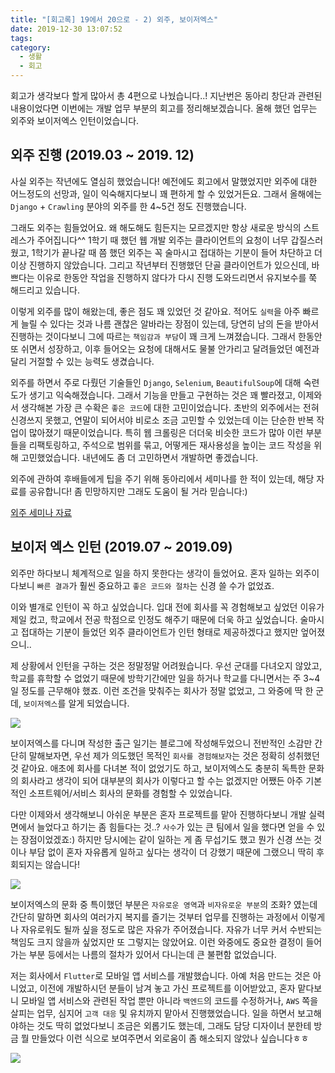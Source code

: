 ```yaml
---
title: "[회고록] 19에서 20으로 - 2) 외주, 보이저엑스"
date: 2019-12-30 13:07:52
tags:
category:
  - 생활
  - 회고
---
```


회고가 생각보다 할게 많아서 총 4편으로 나눴습니다..! 지난번은 동아리 창단과 관련된 내용이었다면 이번에는 개발 업무 부분의 회고를 정리해보겠습니다. 올해 했던 업무는 외주와 보이저엑스 인턴이었습니다.

<!-- more -->

## 외주 진행 (2019.03 ~ 2019. 12)

사실 외주는 작년에도 열심히 했었습니다! 예전에도 회고에서 말했었지만 외주에 대한 어느정도의 선망과, 일이 익숙해지다보니 꽤 편하게 할 수 있었거든요. 그래서 올해에는 `Django` + `Crawling` 분야의 외주를 한 4~5건 정도 진행했습니다.

그래도 외주는 힘들었어요. 왜 해도해도 힘든지는 모르겠지만 항상 새로운 방식의 스트레스가 주어집니다^^ 1학기 때 했던 웹 개발 외주는 클라이언트의 요청이 너무 갑질스러웠고, 1학기가 끝나갈 때 쯤 했던 외주는 꼭 술마시고 접대하는 기분이 들어 차단하고 더 이상 진행하지 않았습니다. 그리고 작년부터 진행했던 단골 클라이언트가 있으신데, 바쁘다는 이유로 한동안 작업을 진행하지 않다가 다시 진행 도와드리면서 유지보수를 쭉 해드리고 있습니다.

이렇게 외주를 많이 해왔는데, 좋은 점도 꽤 있었던 것 같아요. 적어도 `실력`을 아주 빠르게 늘릴 수 있다는 것과 나름 괜찮은 알바라는 장점이 있는데, 당연히 남의 돈을 받아서 진행하는 것이다보니 그에 따르는 `책임감과 부담`이 꽤 크게 느껴졌습니다. 그래서 한동안 또 쉬면서 성장하고, 이후 들어오는 요청에 대해서도 물불 안가리고 달려들었던 예전과 달리 거절할 수 있는 능력도 생겼습니다.

외주를 하면서 주로 다뤘던 기술들인 `Django`, `Selenium`, `BeautifulSoup`에 대해 숙련도가 생기고 익숙해졌습니다. 그래서 기능을 만들고 구현하는 것은 꽤 빨라졌고, 이제와서 생각해본 가장 큰 수확은 `좋은 코드`에 대한 고민이었습니다. 초반의 외주에서는 전혀 신경쓰지 못했고, 연말이 되어서야 비로소 조금 고민할 수 있었는데 이는 단순한 반복 작업이 많아졌기 때문이었습니다. 특히 웹 크롤링은 더더욱 비슷한 코드가 많아 이런 부분들을 리팩토링하고, 주석으로 범위를 묶고, 어떻게든 재사용성을 높이는 코드 작성을 위해 고민했었습니다. 내년에도 좀 더 고민하면서 개발하면 좋겠습니다.

외주에 관하여 후배들에게 팁을 주기 위해 동아리에서 세미나를 한 적이 있는데, 해당 자료를 공유합니다! 좀 민망하지만 그래도 도움이 될 거라 믿습니다:)

[외주 세미나 자료](img/images/blog/외주_세미나.pdf)

## 보이저 엑스 인턴 (2019.07 ~ 2019.09)

외주만 하다보니 체계적으로 일을 하지 못한다는 생각이 들었어요. 혼자 일하는 외주이다보니 `빠른 결과`가 훨씬 중요하고 `좋은 코드와 절차`는 신경 쓸 수가 없었죠.

이와 별개로 인턴이 꼭 하고 싶었습니다. 입대 전에 회사를 꼭 경험해보고 싶었던 이유가 제일 컸고, 학교에서 전공 학점으로 인정도 해주기 때문에 더욱 하고 싶었습니다. 술마시고 접대하는 기분이 들었던 외주 클라이언트가 인턴 형태로 제공하겠다고 했지만 엎어졌으니..

제 상황에서 인턴을 구하는 것은 정말정말 어려웠습니다. 우선 군대를 다녀오지 않았고, 학교를 휴학할 수 없었기 때문에 방학기간에만 일을 하거나 학교를 다니면서는 주 3~4일 정도를 근무해야 했죠. 이런 조건을 맞춰주는 회사가 정말 없었고, 그 와중에 딱 한 군데, `보이저엑스`를 알게 되었습니다.

<img src="/img/images/blog/보이저엑스1.png" style="border: 1px">

보이저엑스를 다니며 작성한 출근 일기는 블로그에 작성해두었으니 전반적인 소감만 간단히 말해보자면, 우선 제가 의도했던 목적인 `회사를 경험해보자`는 것은 정확히 성취했던 것 같아요. 애초에 회사를 다녀본 적이 없었기도 하고, 보이저엑스도 충분히 독특한 문화의 회사라고 생각이 되어 대부분의 회사가 이렇다고 할 수는 없겠지만 어쨌든 아주 기본적인 소프트웨어/서비스 회사의 문화를 경험할 수 있었습니다.

다만 이제와서 생각해보니 아쉬운 부분은 혼자 프로젝트를 맡아 진행하다보니 개발 실력 면에서 늘었다고 하기는 좀 힘들다는 것..? `사수`가 있는 큰 팀에서 일을 했다면 얻을 수 있는 장점이었겠죠:) 하지만 당시에는 같이 일하는 게 좀 무섭기도 했고 뭔가 신경 쓰는 것이나 부담 없이 혼자 자유롭게 일하고 싶다는 생각이 더 강했기 때문에 그랬으니 딱히 후회되지는 않습니다!

<img src="/img/images/blog/보이저엑스2.png" style="border: 1px">

보이저엑스의 문화 중 특이했던 부분은 `자유로운 영역`과 `비자유로운 부분`의 조화? 였는데 간단히 말하면 회사의 여러가지 복지를 즐기는 것부터 업무를 진행하는 과정에서 이렇게나 자유로워도 될까 싶을 정도로 많은 자유가 주어졌습니다. 자유가 너무 커서 수반되는 책임도 크지 않을까 싶었지만 또 그렇지는 않았어요. 이런 와중에도 중요한 결정이 들어가는 부분 등에서는 나름의 절차가 있어서 다니는데 큰 불편함 없었습니다.

저는 회사에서 `Flutter`로 모바일 앱 서비스를 개발했습니다. 아예 처음 만드는 것은 아니었고, 이전에 개발하시던 분들이 남겨 놓고 가신 프로젝트를 이어받았고, 혼자 맡다보니 모바일 앱 서비스와 관련된 작업 뿐만 아니라 `백엔드`의 코드를 수정하거나, `AWS` 쪽을 살피는 업무, 심지어 `고객 대응` 및 유치까지 맡아서 진행했었습니다. 일을 하면서 보고해야하는 것도 딱히 없었다보니 조금은 외롭기도 했는데, 그래도 담당 디자이너 분한테 방금 뭘 만들었다 이런 식으로 보여주면서 외로움이 좀 해소되지 않았나 싶습니다ㅎㅎ

<img src="/img/images/blog/보이저엑스3.png" style="border: 1px">
